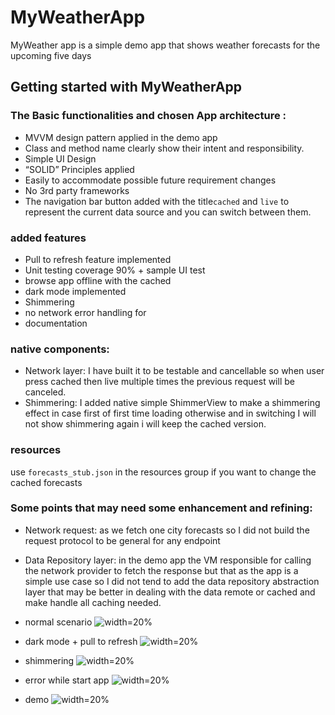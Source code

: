 # MyWeatherApp
MyWeather app is a simple demo app that shows weather forecasts for the upcoming five days

## Getting started with MyWeatherApp

### The Basic functionalities and chosen App architecture : 

-  MVVM design pattern applied in the demo app
-  Class and method name clearly show their intent and responsibility.
-  Simple UI Design  
-  “SOLID” Principles applied
-  Easily to accommodate possible future requirement changes
-  No 3rd party frameworks
-  The navigation bar button added with the title`cached` and `live` to represent the current data source and you can switch between them.

### added features
 
- Pull to refresh feature implemented
- Unit testing coverage 90% + sample UI test
- browse app offline with the cached
- dark mode implemented
- Shimmering
- no network error handling for 
- documentation 

### native components:

- Network layer: I have built it to be testable and cancellable so when user press cached then live multiple times the previous request will be canceled.
- Shimmering: I added native simple ShimmerView to make a shimmering effect in case first of first time loading otherwise and in switching I will not show shimmering again i will keep the cached version.

### resources

use `forecasts_stub.json` in the resources group if you want to change the cached forecasts

### Some points that may need some enhancement and refining:

- Network request: as we fetch one city forecasts so I did not build the request protocol to be general for any endpoint

- Data Repository layer: in the demo app the VM responsible for calling the network provider to fetch the response but that as the app is a simple use case so I did not tend to add the data repository abstraction layer that may be better in dealing with the data remote or cached and make handle all caching needed.

- normal scenario 
![width=20%](Images/1.png)
- dark mode + pull to refresh
![width=20%](Images/2.png)
- shimmering
![width=20%](Images/3.png)
- error while start app
![width=20%](Images/4.png)
- demo
![width=20%](Images/demo.gif)
  
